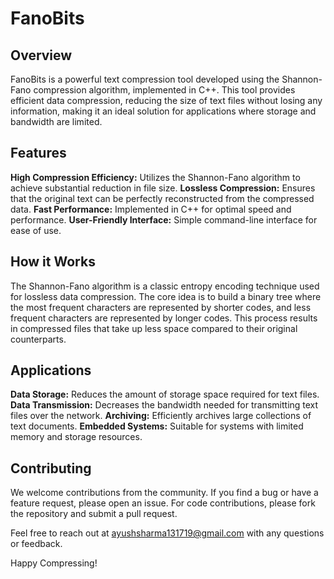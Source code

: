 # FanoBits

## Overview

FanoBits is a powerful text compression tool developed using the Shannon-Fano compression algorithm, implemented in C++. This tool provides efficient data compression, reducing the size of text files without losing any information, making it an ideal solution for applications where storage and bandwidth are limited.

## Features

**High Compression Efficiency:** Utilizes the Shannon-Fano algorithm to achieve substantial reduction in file size.
**Lossless Compression:** Ensures that the original text can be perfectly reconstructed from the compressed data.
**Fast Performance:** Implemented in C++ for optimal speed and performance.
**User-Friendly Interface:** Simple command-line interface for ease of use.

## How it Works

The Shannon-Fano algorithm is a classic entropy encoding technique used for lossless data compression. The core idea is to build a binary tree where the most frequent characters are represented by shorter codes, and less frequent characters are represented by longer codes. This process results in compressed files that take up less space compared to their original counterparts.

## Applications

**Data Storage:** Reduces the amount of storage space required for text files.
**Data Transmission:** Decreases the bandwidth needed for transmitting text files over the network.
**Archiving:** Efficiently archives large collections of text documents.
**Embedded Systems:** Suitable for systems with limited memory and storage resources.

## Contributing

We welcome contributions from the community. If you find a bug or have a feature request, please open an issue. For code contributions, please fork the repository and submit a pull request.

Feel free to reach out at ayushsharma131719@gmail.com with any questions or feedback.

Happy Compressing!
